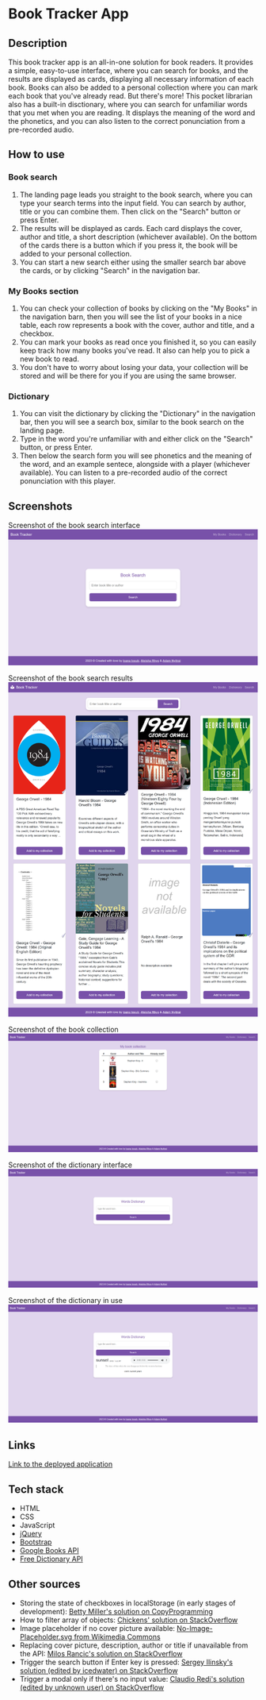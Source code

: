 # Book Tracker App

## Description
This book tracker app is an all-in-one solution for book readers. It provides a simple, easy-to-use interface, where you can search for books, and the results are displayed as cards, displaying all necessary information of each book. Books can also be added to a personal collection where you can mark each book that you've already read. But there's more! This pocket librarian also has a built-in disctionary, where you can search for unfamiliar words that you met when you are reading. It displays the meaning of the word and the phonetics, and you can also listen to the correct ponunciation from a pre-recorded audio.

## How to use
### Book search
1. The landing page leads you straight to the book search, where you can type your search terms into the input field. You can search by author, title or you can combine them. Then click on the "Search" button or press Enter.
2. The results will be displayed as cards. Each card displays the cover, author and title, a short description (whichever available). On the bottom of the cards there is a button which if you press it, the book will be added to your personal collection.
3. You can start a new search either using the smaller search bar above the cards, or by clicking "Search" in the navigation bar.

### My Books section
1. You can check your collection of books by clicking on the "My Books" in the navigation barn, then you will see the list of your books in a nice table, each row represents a book with the cover, author and title, and a checkbox.
2. You can mark your books as read once you finished it, so you can easily keep track how many books you've read. It also can help you to pick a new book to read.
3. You don't have to worry about losing your data, your collection will be stored and will be there for you if you are using the same browser.

### Dictionary
1. You can visit the dictionary by clicking the "Dictionary" in the navigation bar, then you will see a search box, similar to the book search on the landing page.
2. Type in the word you're unfamiliar with and either click on the "Search" button, or press Enter.
3. Then below the search form you will see phonetics and the meaning of the word, and an example sentece, alongside with a player (whichever available). You can listen to a pre-recorded audio of the correct ponunciation with this player.

## Screenshots
Screenshot of the book search interface
![Screenshot of the book search interface](assets/img/book-search.png)

Screenshot of the book search results
![Screenshot of the book search results](assets/img/book-results.png)

Screenshot of the book collection
![Screenshot of the book collection](assets/img/book-collection.png)

Screenshot of the dictionary interface
![Screenshot of the dictionary interface](assets/img/dictionary.png)

Screenshot of the dictionary in use
![Screenshot of the dictionary in use](assets/img/dictionary-result.png)

## Links
[Link to the deployed application](https://aleisharhys.github.io/book-tracker-project/)

## Tech stack
- HTML
- CSS
- JavaScript
- [jQuery](https://jquery.com/)
- [Bootstrap](https://getbootstrap.com/docs/5.3/getting-started/introduction/)
- [Google Books API](https://developers.google.com/books/docs/overview)
- [Free Dictionary API](https://dictionaryapi.dev/)

## Other sources
- Storing the state of checkboxes in localStorage (in early stages of development): [Betty Miller's solution on CopyProgramming](https://copyprogramming.com/howto/javascript-save-multiple-checkboxes-with-localstorage)
- How to filter array of objects: [Chickens' solution on StackOverflow](https://stackoverflow.com/a/56757215)
- Image placeholder if no cover picture available: [No-Image-Placeholder.svg from Wikimedia Commons](https://commons.wikimedia.org/wiki/File:No-Image-Placeholder.svg)
- Replacing cover picture, description, author or title if unavailable from the API: [Milos Rancic's solution on StackOverflow](https://stackoverflow.com/a/55696135)
- Trigger the search button if Enter key is pressed: [Sergey Ilinsky's solution (edited by icedwater) on StackOverflow](https://stackoverflow.com/a/155272)
- Trigger a modal only if there's no input value: [Claudio Redi's solution (edited by unknown user) on StackOverflow](https://stackoverflow.com/a/11404777)
